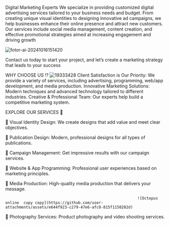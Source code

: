 Digital Marketing Experts
‏We specialize in providing customized digital advertising services tailored to your business needs and budget. From creating unique visual identities to designing innovative ad campaigns, we help businesses enhance their online presence and attract new customers. Our services include social media management, content creation, and effective promotional strategies aimed at increasing  engagement and driving growth

![fotor-ai-20241016151420](https://github.com/user-attachments/assets/2b78fd25-9c0d-47ee-8dce-3a3819162d7a)

Contact us today to start your project, and let’s create a marketing strategy that leads to your success


WHY CHOOSE US ⁉️
![19333428](https://github.com/user-attachments/assets/27771b11-bf4f-4d02-8afc-fbd02c45376a)
Client Satisfaction is Our Priority: We provide a variety of services, including advertising, programming, web/app development, and media production.
Innovative Marketing Solutions: Modern techniques and advanced technology tailored to different industries.
Creative & Professional Team: Our experts help build a competitive marketing system.


EXPLORE OUR SERVICES 🎨

🔴 Visual Identity Design: We create designs that add value and meet clear objectives.

🔴 Publication Design: Modern, professional designs for all types of publications.

🔴 Campaign Management: Get impressive results with our campaign services.

🔴 Website & App Programming: Professional user experiences based on marketing principles.

🔴 Media Production: High-quality media production that delivers your message.
                                                                            
                                                                            
                                                              ![Octopus online  copy copy](https://github.com/user-attachments/assets/e644f923-c279-47e6-afc8-815f1150202d)


🔴 Photography Services: Product photography and video shooting services.



